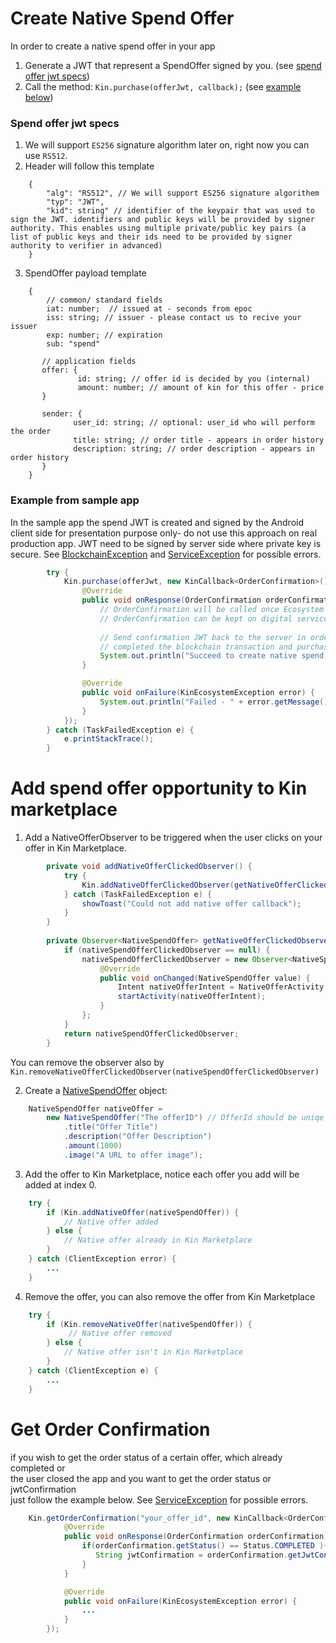 # Create Native Spend Offer
In order to create a native spend offer in your app
1. Generate a JWT that represent a SpendOffer signed by you. (see [spend offer jwt specs](#spend-offer-jwt-specs))
2. Call the method: `Kin.purchase(offerJwt, callback);` (see [example below](#example-from-sample-app))

### Spend offer jwt specs
1. We will support `ES256` signature algorithm later on, right now you can use `RS512`.
2. Header will follow this template
```aidl
    {
        "alg": "RS512", // We will support ES256 signature algorithem 
        "typ": "JWT",
        "kid": string" // identifier of the keypair that was used to sign the JWT. identifiers and public keys will be provided by signer authority. This enables using multiple private/public key pairs (a list of public keys and their ids need to be provided by signer authority to verifier in advanced)
    }
```
3. SpendOffer payload template
```aidl
    {
        // common/ standard fields
        iat: number;  // issued at - seconds from epoc
        iss: string; // issuer - please contact us to recive your issuer
        exp: number; // expiration
        sub: "spend"
        
       // application fields
       offer: {
               id: string; // offer id is decided by you (internal)
               amount: number; // amount of kin for this offer - price
       }
        
       sender: {
              user_id: string; // optional: user_id who will perform the order
              title: string; // order title - appears in order history
              description: string; // order description - appears in order history
       }
    }
```
### Example from sample app
In the sample app the spend JWT is created and signed by the Android client side for presentation purpose only- do not use this approach on real production app.
JWT need to be signed by server side where private key is secure.
See [BlockchainException](../kin-ecosystem-sdk/src/main/java/com/kin/ecosystem/exception/BlockchainException.java) and [ServiceException](../kin-ecosystem-sdk/src/main/java/com/kin/ecosystem/exception/ServiceException.java) for possible errors.
```java
        try {
            Kin.purchase(offerJwt, new KinCallback<OrderConfirmation>() {
                @Override
                public void onResponse(OrderConfirmation orderConfirmation) {
                    // OrderConfirmation will be called once Ecosystem recieved the payment transaction from user.
                    // OrderConfirmation can be kept on digital service side as a receipt proving user received his Kin.
                    
                    // Send confirmation JWT back to the server in order prove that the user
                    // completed the blockchain transaction and purchase can be unlocked for this user.
                    System.out.println("Succeed to create native spend.\n jwtConfirmation: " + orderConfirmation.getJwtConfirmation());
                }

                @Override
                public void onFailure(KinEcosystemException error) {
                    System.out.println("Failed - " + error.getMessage());
                }
            });
        } catch (TaskFailedException e) {
            e.printStackTrace();
        }
```

# Add spend offer opportunity to Kin marketplace
1. Add a NativeOfferObserver to be triggered when the user clicks on your offer in Kin Marketplace.
```java
        private void addNativeOfferClickedObserver() {
            try {
                Kin.addNativeOfferClickedObserver(getNativeOfferClickedObserver());
            } catch (TaskFailedException e) {
                showToast("Could not add native offer callback");
            }
        }
    
        private Observer<NativeSpendOffer> getNativeOfferClickedObserver() {
            if (nativeSpendOfferClickedObserver == null) {
                nativeSpendOfferClickedObserver = new Observer<NativeSpendOffer>() {
                    @Override
                    public void onChanged(NativeSpendOffer value) {
                        Intent nativeOfferIntent = NativeOfferActivity.createIntent(MainActivity.this, value.getTitle());
                        startActivity(nativeOfferIntent);
                    }
                };
            }
            return nativeSpendOfferClickedObserver;
        }
```
You can remove the observer also by `Kin.removeNativeOfferClickedObserver(nativeSpendOfferClickedObserver)`

2. Create a [NativeSpendOffer](/com/kin/ecosystem/marketplace/model/NativeSpendOffer.java) object:
```java
    NativeSpendOffer nativeOffer =
        new NativeSpendOffer("The offerID") // OfferId should be uniqe
            .title("Offer Title")
            .description("Offer Description")
            .amount(1000)
            .image("A URL to offer image");
```
3. Add the offer to Kin Marketplace, notice each offer you add will be added at index 0.
```java
    try {
        if (Kin.addNativeOffer(nativeSpendOffer)) {
            // Native offer added
        } else {
            // Native offer already in Kin Marketplace
        }
    } catch (ClientException error) {
        ...
    }
```

4. Remove the offer, you can also remove the offer from Kin Marketplace
```java
    try {
        if (Kin.removeNativeOffer(nativeSpendOffer)) {
             // Native offer removed
        } else {
            // Native offer isn't in Kin Marketplace
        }
    } catch (ClientException e) {
        ...
    }
```

# Get Order Confirmation
if you wish to get the order status of a certain offer, which already completed or<br>
the user closed the app and you want to get the order status or jwtConfirmation<br>
just follow the example below.
See [ServiceException](../kin-ecosystem-sdk/src/main/java/com/kin/ecosystem/exception/ServiceException.java) for possible errors.
```java
    Kin.getOrderConfirmation("your_offer_id", new KinCallback<OrderConfirmation>() {
            @Override
            public void onResponse(OrderConfirmation orderConfirmation) {
                if(orderConfirmation.getStatus() == Status.COMPLETED ){
                   String jwtConfirmation = orderConfirmation.getJwtConfirmation()
                }
            }

            @Override
            public void onFailure(KinEcosystemException error) {
                ...
            }
        });
```
